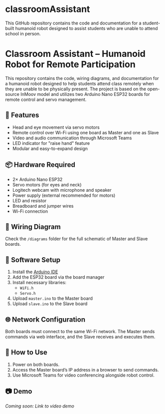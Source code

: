 # classroomAssistant
This GitHub repository contains the code and documentation for a student-built humanoid robot designed to assist students who are unable to attend school in person. 
# Classroom Assistant – Humanoid Robot for Remote Participation

This repository contains the code, wiring diagrams, and documentation for a humanoid robot designed to help students attend class remotely when they are unable to be physically present. The project is based on the open-source InMoov model and utilizes two Arduino Nano ESP32 boards for remote control and servo management.

## 🔧 Features

- Head and eye movement via servo motors
- Remote control over Wi-Fi using one board as Master and one as Slave
- Video and audio communication through Microsoft Teams
- LED indicator for "raise hand" feature
- Modular and easy-to-expand design

## 📦 Hardware Required

- 2× Arduino Nano ESP32
- Servo motors (for eyes and neck)
- Logitech webcam with microphone and speaker
- Power supply (external recommended for motors)
- LED and resistor
- Breadboard and jumper wires
- Wi-Fi connection

## 🔌 Wiring Diagram

Check the `/diagrams` folder for the full schematic of Master and Slave boards.

## 🧠 Software Setup

1. Install the [Arduino IDE](https://www.arduino.cc/en/software)
2. Add the ESP32 board via the board manager
3. Install necessary libraries:
   - `WiFi.h`
   - `Servo.h`
4. Upload `master.ino` to the Master board
5. Upload `slave.ino` to the Slave board

## 🌐 Network Configuration

Both boards must connect to the same Wi-Fi network. The Master sends commands via web interface, and the Slave receives and executes them.

## 🚀 How to Use

1. Power on both boards.
2. Access the Master board’s IP address in a browser to send commands.
3. Use Microsoft Teams for video conferencing alongside robot control.

## 📷 Demo

*Coming soon: Link to video demo*


